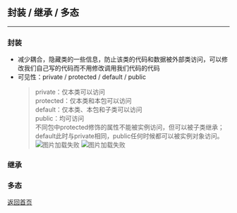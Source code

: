 ## **封装 / 继承 / 多态**
--------------------------

### **封装**

* 减少耦合，隐藏类的一些信息，防止该类的代码和数据被外部类访问，可以修改我们自己写的代码而不用修改调用我们代码的代码
* 可见性：private / protected / default / public
    > private：仅本类可以访问<br>
    > protected：仅本类和本包可以访问<br>
    > default：仅本类、本包和子类可以访问<br>
    > public：均可访问<br>
不同包中protected修饰的属性不能被实例访问，但可以被子类继承；default此时与private相同，public任何时候都可以被实例对象访问。<br>
![图片加载失败](https://maxwell-l.github.io/WriteSomething/image/featureOne1.png)
![图片加载失败](https://maxwell-l.github.io/WriteSomething/image/featureOne2.png)

### **继承**


### **多态**


[返回首页](https://maxwell-l.github.io/WriteSomething)
